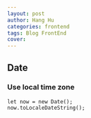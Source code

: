 ```yaml
---
layout: post
author: Hang Hu
categories: frontend
tags: Blog FrontEnd 
cover: 
---
```

## Date

### Use local time zone

```
let now = new Date();
now.toLocaleDateString();
```
